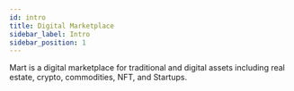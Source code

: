 ```yaml
---
id: intro
title: Digital Marketplace
sidebar_label: Intro
sidebar_position: 1
---
```


Mart is a digital marketplace for traditional and digital assets including real estate, crypto, commodities, NFT, and Startups.
